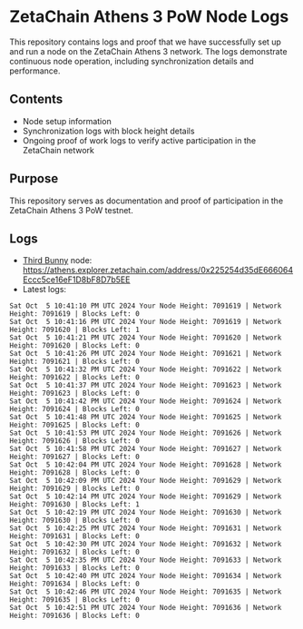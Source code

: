 # ZetaChain Athens 3 PoW Node Logs
This repository contains logs and proof that we have successfully set up and run a node on the ZetaChain Athens 3 network. The logs demonstrate continuous node operation, including synchronization details and performance.

## Contents
- Node setup information
- Synchronization logs with block height details
- Ongoing proof of work logs to verify active participation in the ZetaChain network

## Purpose
This repository serves as documentation and proof of participation in the ZetaChain Athens 3 PoW testnet.

## Logs

- [Third Bunny](https://thirdbunny.xyz/) node: https://athens.explorer.zetachain.com/address/0x225254d35dE666064Eccc5ce16eF1D8bF8D7b5EE
- Latest logs:
```
Sat Oct  5 10:41:10 PM UTC 2024 Your Node Height: 7091619 | Network Height: 7091619 | Blocks Left: 0
Sat Oct  5 10:41:16 PM UTC 2024 Your Node Height: 7091619 | Network Height: 7091620 | Blocks Left: 1
Sat Oct  5 10:41:21 PM UTC 2024 Your Node Height: 7091620 | Network Height: 7091620 | Blocks Left: 0
Sat Oct  5 10:41:26 PM UTC 2024 Your Node Height: 7091621 | Network Height: 7091621 | Blocks Left: 0
Sat Oct  5 10:41:32 PM UTC 2024 Your Node Height: 7091622 | Network Height: 7091622 | Blocks Left: 0
Sat Oct  5 10:41:37 PM UTC 2024 Your Node Height: 7091623 | Network Height: 7091623 | Blocks Left: 0
Sat Oct  5 10:41:42 PM UTC 2024 Your Node Height: 7091624 | Network Height: 7091624 | Blocks Left: 0
Sat Oct  5 10:41:48 PM UTC 2024 Your Node Height: 7091625 | Network Height: 7091625 | Blocks Left: 0
Sat Oct  5 10:41:53 PM UTC 2024 Your Node Height: 7091626 | Network Height: 7091626 | Blocks Left: 0
Sat Oct  5 10:41:58 PM UTC 2024 Your Node Height: 7091627 | Network Height: 7091627 | Blocks Left: 0
Sat Oct  5 10:42:04 PM UTC 2024 Your Node Height: 7091628 | Network Height: 7091628 | Blocks Left: 0
Sat Oct  5 10:42:09 PM UTC 2024 Your Node Height: 7091629 | Network Height: 7091629 | Blocks Left: 0
Sat Oct  5 10:42:14 PM UTC 2024 Your Node Height: 7091629 | Network Height: 7091630 | Blocks Left: 1
Sat Oct  5 10:42:19 PM UTC 2024 Your Node Height: 7091630 | Network Height: 7091630 | Blocks Left: 0
Sat Oct  5 10:42:25 PM UTC 2024 Your Node Height: 7091631 | Network Height: 7091631 | Blocks Left: 0
Sat Oct  5 10:42:30 PM UTC 2024 Your Node Height: 7091632 | Network Height: 7091632 | Blocks Left: 0
Sat Oct  5 10:42:35 PM UTC 2024 Your Node Height: 7091633 | Network Height: 7091633 | Blocks Left: 0
Sat Oct  5 10:42:40 PM UTC 2024 Your Node Height: 7091634 | Network Height: 7091634 | Blocks Left: 0
Sat Oct  5 10:42:46 PM UTC 2024 Your Node Height: 7091635 | Network Height: 7091635 | Blocks Left: 0
Sat Oct  5 10:42:51 PM UTC 2024 Your Node Height: 7091636 | Network Height: 7091636 | Blocks Left: 0
```

